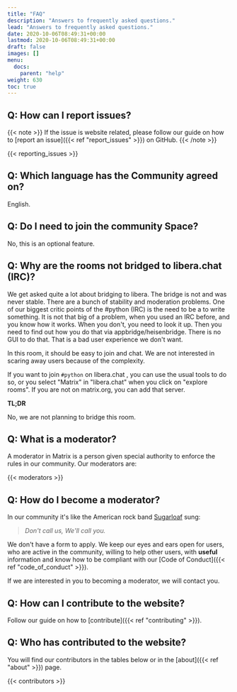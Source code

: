 ```yaml
---
title: "FAQ"
description: "Answers to frequently asked questions."
lead: "Answers to frequently asked questions."
date: 2020-10-06T08:49:31+00:00
lastmod: 2020-10-06T08:49:31+00:00
draft: false
images: []
menu:
  docs:
    parent: "help"
weight: 630
toc: true
---
```


## Q: How can I report issues?

{{< note >}}
If the issue is website related, please follow our guide on how to
[report an issue]({{< ref "report_issues" >}})
on GitHub.
{{< /note >}}

{{< reporting_issues >}}

## Q: Which language has the Community agreed on?

English.

## Q: Do I need to join the community Space?

No, this is an optional feature.

## Q: Why are the rooms not bridged to libera.chat (IRC)?

We get asked quite a lot about bridging to libera. The bridge is not and was
never stable. There are a bunch of stability and moderation problems. One of
our biggest critic points of the #python (IRC) is the need to be a to write
something. It is not that big of a problem, when you used an IRC before, and
you know how it works. When you don't, you need to look it up. Then you need
to find out how you do that via appbridge/heisenbridge. There is no GUI to do
that. That is a bad user experience we don't want.

In this room, it should be easy to join and chat. We are not interested in
scaring away users because of the complexity.

If you want to join `#python` on libera.chat , you can use the usual tools to
do so, or you select "Matrix" in "libera.chat" when you click on "explore
rooms". If you are not on matrix.org, you can add that server.

**TL;DR**

No, we are not planning to bridge this room.

## Q: What is a moderator?

A moderator in Matrix is a person given special authority to enforce the rules
in our community. Our moderators are:

{{< moderators >}}

## Q: How do I become a moderator?

In our community it's like the American rock band
[Sugarloaf](<https://en.wikipedia.org/wiki/Sugarloaf_(band)>) sung:

> _Don't call us, We'll call you._

We don't have a form to apply. We keep our eyes and ears open for users, who
are active in the community, willing to help other users, with **useful**
information and know how to be compliant with our
[Code of Conduct]({{< ref "code_of_conduct" >}}).

If we are interested in you to becoming a moderator, we will contact you.

## Q: How can I contribute to the website?

Follow our guide on how to [contribute]({{< ref "contributing" >}}).

## Q: Who has contributed to the website?

You will find our contributors in the tables below or in the
[about]({{< ref "about" >}}) page.

{{< contributors >}}
